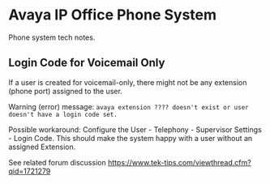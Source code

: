 # Avaya IP Office Phone System

Phone system tech notes.

## Login Code for Voicemail Only

If a user is created for voicemail-only, there might not be any extension (phone port) assigned to the user.

Warning (error) message: `avaya extension ???? doesn't exist or user doesn't have a login code set.`

Possible workaround: Configure the User - Telephony - Supervisor Settings - Login Code. This should make the system happy with a user without an assigned Extension.

See related forum discussion https://www.tek-tips.com/viewthread.cfm?qid=1721279

